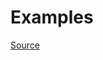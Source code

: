 


# Examples


[Source](http://www.rubydoc.info/gems/rubocop/RuboCop/Cop/Layout/TrailingBlankLines)